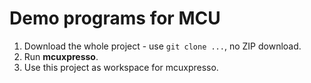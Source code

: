 # Demo programs for MCU

1. Download the whole project - use `git clone ...`, no ZIP download. 
2. Run **mcuxpresso**.
3. Use this project as workspace for mcuxpresso. 

